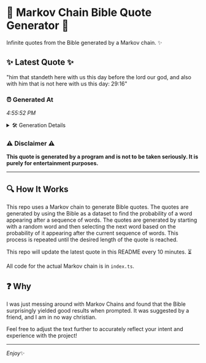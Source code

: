 # 📖 Markov Chain Bible Quote Generator 📖

Infinite quotes from the Bible generated by a Markov chain. ✨

## ✨ Latest Quote ✨
"him that standeth here with us this day before the lord our god, and also with him that is not here with us this day: 29:16"

### ⏰ Generated At
*4:55:52 PM*

<details>
    <summary>🛠️ Generation Details</summary>
    <p>
        <strong>🌱 Seed:</strong> him<br>
        <strong>🔄 Iterations:</strong> 25<br>
        <strong>📜 Context History:</strong><br>[ him ]: that<br>[ him, that ]: standeth<br>[ him, that, standeth ]: here<br>[ him, that, standeth, here ]: with<br>[ him, that, standeth, here, with ]: us<br>[ him, that, standeth, here, with, us ]: this<br>[ that, standeth, here, with, us, this ]: day<br>[ standeth, here, with, us, this, day ]: before<br>[ here, with, us, this, day, before ]: the<br>[ with, us, this, day, before, the ]: lord<br>[ us, this, day, before, the, lord ]: our<br>[ this, day, before, the, lord, our ]: god,<br>[ day, before, the, lord, our, god, ]: and<br>[ before, the, lord, our, god,, and ]: also<br>[ the, lord, our, god,, and, also ]: with<br>[ lord, our, god,, and, also, with ]: him<br>[ our, god,, and, also, with, him ]: that<br>[ god,, and, also, with, him, that ]: is<br>[ and, also, with, him, that, is ]: not<br>[ also, with, him, that, is, not ]: here<br>[ with, him, that, is, not, here ]: with<br>[ him, that, is, not, here, with ]: us<br>[ that, is, not, here, with, us ]: this<br>[ is, not, here, with, us, this ]: day:<br>[ not, here, with, us, this, day: ]: 29:16<br>
    </p>
</details>

### ⚠️ Disclaimer ⚠️
**This quote is generated by a program and is not to be taken seriously. It is purely for entertainment purposes.**

---

## 🔍 How It Works

This repo uses a Markov chain to generate Bible quotes. The quotes are generated by using the Bible as a dataset to find the probability of a word appearing after a sequence of words. The quotes are generated by starting with a random word and then selecting the next word based on the probability of it appearing after the current sequence of words. This process is repeated until the desired length of the quote is reached.

This repo will update the latest quote in this README every 10 minutes. ⏳

All code for the actual Markov chain is in `index.ts`.

## ❓ Why

I was just messing around with Markov Chains and found that the Bible surprisingly yielded good results when prompted. 
It was suggested by a friend, and I am in no way christian.

Feel free to adjust the text further to accurately reflect your intent and experience with the project!

---

*Enjoy*✨
